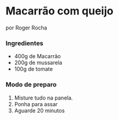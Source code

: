 # Macarrão com queijo
por Roger Rocha

### Ingredientes
 - 400g de Macarrão
 - 200g de mussarela
 - 100g de tomate

### Modo de preparo
1. Misture tudo na panela.
2. Ponha para assar
3. Aguarde 20 minutos

